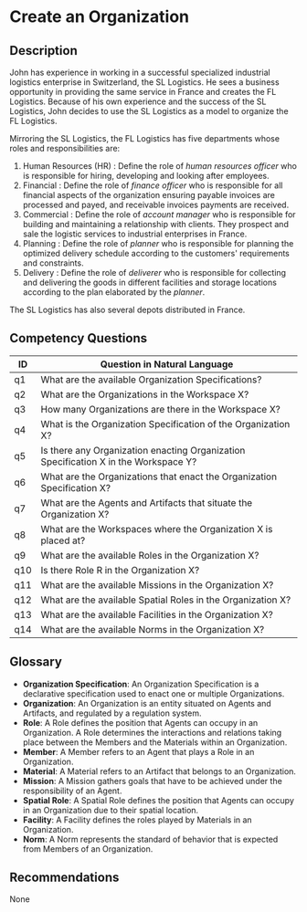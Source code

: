 # Create an Organization

## Description
John has experience in working in a successful specialized industrial logistics enterprise in Switzerland, the SL Logistics. He sees a business opportunity in providing the same service in France and creates the FL Logistics. Because of his own experience and the success of the SL Logistics, John decides to use the SL Logistics as a model to organize the FL Logistics.

Mirroring the SL Logistics, the FL Logistics has five departments whose roles and responsibilities are:
  1. Human Resources (HR) : Define the role of _human resources officer_ who is responsible for hiring, developing and looking after employees.
  2. Financial : Define the role of _finance officer_ who is responsible for all financial aspects of the organization ensuring payable invoices are processed and payed, and receivable invoices payments are received.
  3. Commercial : Define the role of _account manager_ who is responsible for building and maintaining a relationship with clients. They prospect and sale the logistic services to industrial enterprises in France.
  4. Planning : Define the role of _planner_ who is responsible for planning the optimized delivery schedule according to the customers' requirements and constraints.
  5. Delivery : Define the role of _deliverer_ who is responsible for collecting and delivering the goods in different facilities and storage locations according to the plan elaborated by the _planner_.

The SL Logistics has also several depots distributed in France.

## Competency Questions

| ID | Question in Natural Language                                                        |
-----|-------------------------------------------------------------------------------------|
| q1 | What are the available Organization Specifications?                                 |
| q2 | What are the Organizations in the Workspace X?                                      |
| q3 | How many Organizations are there in the Workspace X?                                |
| q4 | What is the Organization Specification of the Organization X?                       |
| q5 | Is there any Organization enacting Organization Specification X in the Workspace Y? |
| q6 | What are the Organizations that enact the Organization Specification X?             |
| q7 | What are the Agents and Artifacts that situate the Organization X?                  |
| q8 | What are the Workspaces where the Organization X is placed at?                      |
| q9  | What are the available Roles in the Organization X?                                |
| q10 | Is there Role R in the Organization X?                                             |
| q11 | What are the available Missions in the Organization X?                             |
| q12 | What are the available Spatial Roles in the Organization X?                        |
| q13 | What are the available Facilities in the Organization X?                           |
| q14 | What are the available Norms in the Organization X?                                |

## Glossary

* **Organization Specification**: An Organization Specification is a declarative specification used to enact one or multiple Organizations.
* **Organization**: An Organization is an entity situated on Agents and Artifacts, and regulated by a regulation system.
* **Role**: A Role defines the position that Agents can occupy in an Organization. A Role determines the interactions and relations taking place between the Members and the Materials within an Organization.
* **Member**: A Member refers to an Agent that plays a Role in an Organization.
* **Material**: A Material refers to an Artifact that belongs to an Organization.
* **Mission**: A Mission gathers goals that have to be achieved under the responsibility of an Agent.
* **Spatial Role**: A Spatial Role defines the position that Agents can occupy in an Organization due to their spatial location.
* **Facility**: A Facility defines the roles played by Materials in an Organization.
* **Norm**: A Norm represents the standard of behavior that is expected from Members of an Organization.

## Recommendations

None
